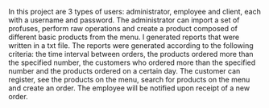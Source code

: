 In this project are 3 types of users: administrator, employee and client, each with a username and password.
The administrator can import a set of profuses, perform raw operations and create a product composed of different basic products from the menu. I generated reports that were written in a txt file. The reports were generated according to the following criteria: the time interval between orders, the products ordered more than the specified number, the customers who ordered more than the specified number and the products ordered on a certain day.
The customer can register, see the products on the menu, search for products on the menu and create an order.
The employee will be notified upon receipt of a new order.
